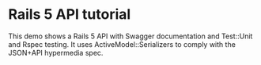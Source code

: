 # Rails 5 API tutorial

This demo shows a Rails 5 API with Swagger documentation and Test::Unit and Rspec testing. It uses ActiveModel::Serializers to comply with the JSON+API hypermedia spec.